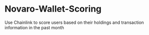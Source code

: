 # Novaro-Wallet-Scoring
Use Chainlink to score users based on their holdings and transaction information in the past month
